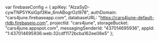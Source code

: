  var firebaseConfig = {
    apiKey: "AIzaSyD-cywTNP5YKslGpf3Kw_6mABogrOzl978",
    authDomain: "cars4june.firebaseapp.com",
    databaseURL: "https://cars4june-default-rtdb.firebaseio.com",
    projectId: "cars4june",
    storageBucket: "cars4june.appspot.com",
    messagingSenderId: "437014695936",
    appId: "1:437014695936:web:32cdf1172bcba162ee08e5"
  };
